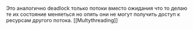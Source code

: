   Это аналогично deadlock только потоки вместо ожидания что то делаю те их состояние меняеться но опять они не могут получить доступ к ресурсам другого потока.
  [[Multythreading]]